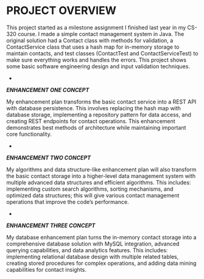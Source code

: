 # **PROJECT OVERVIEW**

This project started as a milestone assignment I finished last year in my CS-320 course. I made a simple contact management system in Java. The original solution had a Contact class with methods for validation,
a ContactService class that uses a hash map for in-memory storage to maintain contacts, and test classes (ContactTest and ContactServiceTest) to make sure everything works and handles the errors.
This project shows some basic software engineering design and input validation techniques.

-
**_ENHANCEMENT ONE CONCEPT_**

My enhancement plan transforms the basic contact service into a REST API with database persistence. This involves replacing the hash map with database storage, implementing a repository pattern for data access,
and creating REST endpoints for contact operations. This enhancement demonstrates best methods of architecture while maintaining important core functionality.

-
**_ENHANCEMENT TWO CONCEPT_**

My algorithms and data structure-like enhancement plan will also transform the basic contact storage into a higher-level data management system with multiple advanced data structures
and efficient algorithms. This includes: implementing custom search algorithms, sorting mechanisms, and optimized data structures; this will give various contact management operations that improve
the code’s performance.

-
**_ENHANCEMENT THREE CONCEPT_**

My database enhancement plan turns the in-memory contact storage into a comprehensive database solution with MySQL integration, advanced querying capabilities, and data analytics features.
This includes: implementing relational database design with multiple related tables, creating stored procedures for complex operations, and adding data mining capabilities for contact insights.
